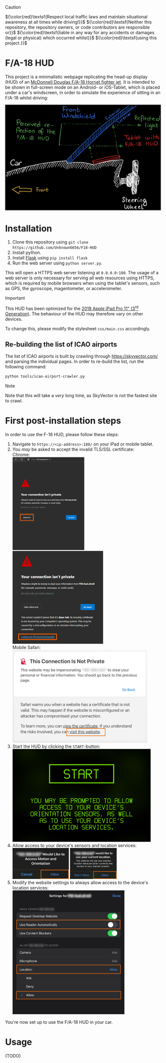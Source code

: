 > [!CAUTION]
> ${\color{red}\textsf{Respect local traffic laws and maintain situational awareness at all times while driving!}}$
> ${\color{red}\textsf{Neither this repository, the repository owners, or code contributors are responsible or}}$
> ${\color{red}\textsf{liable in any way for any accidents or damages (legal or physical) which occurred whilst}}$
> ${\color{red}\textsf{using this project.}}$


# F/A-18 HUD
This project is a minimalistic webpage replicating the head-up display (HUD) of an [McDonnell Douglas F/A-18 Hornet fighter jet](https://en.wikipedia.org/wiki/McDonnell_Douglas_F/A-18_Hornet).
It is intended to be shown in full-screen mode on an Android- or iOS-Tablet, which is placed under a car's windscreen, in order to simulate the experience of sitting in an F/A-18 whilst driving:

![](img/usage-01.jpeg)

# Installation
1. Clone this repository using `git clone https://github.com/Unknown6656/F18-HUD`
2. Install python.
3. Install [Flask](https://flask.palletsprojects.com/en/3.0.x/) using `pip install flask`
4. Run the web server using `python server.py`.

This will open a HTTPS web server listening at `0.0.0.0:180`. The usage of a web server is only necessary for serving all web resources using HTTPS, which is required by mobile browsers when using the tablet's sensors, such as GPS, the gyroscope, magentometer, or accelerometer.

> [!IMPORTANT]
> This HUD has been optimized for the [2018 Apple iPad Pro 11" (3<sup>rd</sup> Generation)](https://support.apple.com/en-us/111897). The behaviour of the HUD may therefore vary on other devices.
>
> To change this, please modify the stylesheet `css/main.css` accordingly.

## Re-building the list of ICAO airports
The list of ICAO airports is built by crawling through https://skyvector.com/ and parsing the individual pages. In order to re-build the list, run the following command:
```bash
python tools/icao-airport-crawler.py
```
> [!NOTE]
> Note that this will take a _very_ long time, as SkyVector is not the fastest site to crawl.



# First post-installation steps
In order to use the F-18 HUD, please follow these steps:

1. Navigate to `https://<ip-address>:180/` on your iPad or mobile tablet.
2. You _may_ be asked to accept the invalid TLS/SSL certificate:<br/>
    Chrome:<br/>
    <img src="img/usage-02.png" height="300"/>
    <img src="img/usage-03.png" height="300"/><br/>
    Mobile Safari:<br/>
    <img src="img/usage-04.jpeg" height="300"/>
3. Start the HUD by clicking the `START`-button:<br/>
    <img src="img/usage-05.jpeg" height="300"/>
4. Allow access to your device's sensors and location services:<br/>
    <img src="img/usage-06.jpeg" height="100"/>
    <img src="img/usage-07.jpeg" height="100"/>
5. Modify the website settings to always allow access to the device's location services:<br/>
    <img src="img/usage-08.jpeg" height="400"/>

You're now set up to use the F/A-18 HUD in your car.


# Usage
(TODO)
